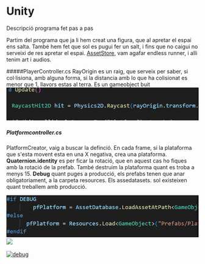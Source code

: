 # Unity
Descripció programa fet pas a pas

Partim del programa que ja li hem creat una figura, que al apretar el espai ens salta.
També hem fet que sol es pugui fer un salt, i fins que no caigui no serveixi de res apretar el espai.
[AssetStore](https://assetstore.unity.com/ "AssetStore"), vam agafar endless runner, i alli tenim art i audios.

#####PlayerController.cs
RayOrigin es un raig, que serveix per saber, si col·lisiona, amb alguna forma, si la distancia amb lo que ha colisionat es menor que 1, llavors estas al terra. 
Es un gameobject buit
![RayCast](ray.png "RayCast")


##### Platformcontroller.cs
PlatformCreator, vaig a buscar la definció. En cada frame, si la plataforma que s'esta movent esta en una X negativa, crea una plataforma.
**Quaternion.identity** es per ficar la rotació, que en aquest cas ho fiques amb la rotació de la prefab.
També destruim la plataforma quant es troba a menys 15.
**Debug** quant puges a producció, els prefabs tenen que anar obligatoriament, a la carpeta resources. Els assedatasets. sol existeixen quant treballem amb producció.

![Debug](debug.PNG "Debug")
![](gitcheat.png)

[![debug](debug "debug")](debug.png "debug")
